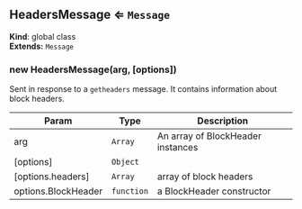 <a name="HeadersMessage"></a>

## HeadersMessage ⇐ <code>Message</code>
**Kind**: global class  
**Extends:** <code>Message</code>  
<a name="new_HeadersMessage_new"></a>

### new HeadersMessage(arg, [options])
Sent in response to a `getheaders` message. It contains information about
block headers.


| Param | Type | Description |
| --- | --- | --- |
| arg | <code>Array</code> | An array of BlockHeader instances |
| [options] | <code>Object</code> |  |
| [options.headers] | <code>Array</code> | array of block headers |
| options.BlockHeader | <code>function</code> | a BlockHeader constructor |

